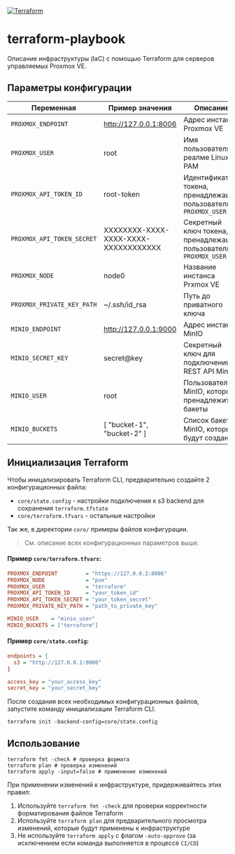 [![Terraform](https://github.com/1cepeak/terraform-playbook/actions/workflows/terraform.yml/badge.svg)](https://github.com/1cepeak/terraform-playbook/actions/workflows/terraform.yml)

# terraform-playbook

Описание инфраструктуры (IaC) с помощью Terraform для серверов управляемых Proxmox VE.

## Параметры конфигурации

| Переменная                 | Пример значения                      | Описание                                                         |
|----------------------------|--------------------------------------|------------------------------------------------------------------|
| `PROXMOX_ENDPOINT`         | http://127.0.0.1:8006                | Адрес инстанса Proxmox VE                                        |
| `PROXMOX_USER`             | root                                 | Имя пользователя в реалме Linux PAM                              |
| `PROXMOX_API_TOKEN_ID`     | root-token                           | Идентификатор токена, пренадлежащий пользователю `PROXMOX_USER`  |
| `PROXMOX_API_TOKEN_SECRET` | XXXXXXXX-XXXX-XXXX-XXXX-XXXXXXXXXXXX | Секретный ключ токена, пренадлежащий пользователю `PROXMOX_USER` |
| `PROXMOX_NODE`             | node0                                | Название инстанса Prxmox VE                                      |
| `PROXMOX_PRIVATE_KEY_PATH` | ~/.ssh/id_rsa                        | Путь до приватного ключа                                         |
| `MINIO_ENDPOINT`           | http://127.0.0.1:9000                | Адрес инстанса MinIO                                             |
| `MINIO_SECRET_KEY`         | secret@key                           | Секретный ключ для подключения к REST API MinIO                  |
| `MINIO_USER`               | root                                 | Пользователь MinIO, которому пренадлежита бакеты                 |
| `MINIO_BUCKETS`            | [ "bucket-1", "bucket-2" ]           | Список бакетов MinIO, которые будут созданы                      |

## Инициализация Terraform

Чтобы иницализировать Terraform CLI, предварительно создайте 2 конфигурационных файла:
- `core/state.config` - настройки подключения к s3 backend для сохранения `terraform.tfstate`
- `core/terraform.tfvars` - остальные настройки

Так же, в директории `core/` примеры файлов конфигурации.

> См. описание всех конфигурационных параметров выше.

#### Пример `core/terraform.tfvars`:

```ini
PROXMOX_ENDPOINT         = "https://127.0.0.2:8006"
PROXMOX_NODE             = "pve"
PROXMOX_USER             = "terraform"
PROXMOX_API_TOKEN_ID     = "your_token_id"
PROXMOX_API_TOKEN_SECRET = "your_token_secret"
PROXMOX_PRIVATE_KEY_PATH = "path_to_private_key"

MINIO_USER    = "minio_user"
MINIO_BUCKETS = ["terraform"]
```

#### Пример `core/state.config`:

```ini
endpoints = {
  s3 = "http://127.0.0.1:9000"
}

access_key = "your_access_key"
secret_key = "your_secret_key"
```

После создания всех необходимых конфигурационных файлов, запустите команду инициализации Terraform CLI.

```shell
terraform init -backend-config=core/state.config
```

## Использование

```shell
terraform fmt -check # проверка формата
terraform plan # проверка изменений
terraform apply -input=false # применение изменений
```

При применении изменений к инфраструктуре, придерживайтесь этих правил:
1. Используйте `terraform fmt -check` для проверки корректности форматирования файлов Terraform
2. Используйте `terraform plan` для предварительного просмотра изменений, которые будут применены к инфраструктуре
3. Не используйте `terraform apply` с флагом `-auto-approve` (за исключением если команда выполняется в процессе `CI/CD`)
